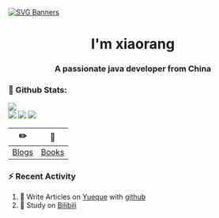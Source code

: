 [![SVG Banners](https://svg-banners.vercel.app/api?type=origin&text1=Welcom💖&width=1000&height=400)](https://github.com/Akshay090/svg-banners)

<h1 align="center">I'm xiaorang</h1>
<h3 align="center">A passionate java developer from China</h3>

### 🌈 Github Stats:
<a href="https://count.getloli.com"><img align="center" src="https://count.getloli.com/get/@xihuanxiaorang?theme=rule34"></a><br>
<img src = "https://github-readme-stats.vercel.app/api?username=spcma&bg_color=30,e96443,904e95&title_color=fff&text_color=fff">
<img src = "http://github-readme-streak-stats.herokuapp.com?user=spcma&theme=dracula">
<img src = "https://github-profile-summary-cards.vercel.app/api/cards/profile-details?username=spcma&theme=monokai">


| :pencil2: | :book:  |
| --- | --- |
| [Blogs](https://spcma.github.io/) | [Books](https://www.yuque.com/spcma/java) |

### ⚡ Recent Activity
<!--START_SECTION:activity-->
1. 🍭 Write Articles on [Yueque](https://www.yuque.com/spcma/java) with [github](https://github.com/spcma/)
2. 🍹 Study on [Bilibili](https://www.bilibili.com/)
<!--END_SECTION:activity-->

<!--
**xihuanxiaorang/spcma** is a ✨ _special_ ✨ repository because its `README.md` (this file) appears on your GitHub profile.

Here are some ideas to get you started:

- 🔭 I’m currently working on ...
- 🌱 I’m currently learning ...
- 👯 I’m looking to collaborate on ...
- 🤔 I’m looking for help with ...
- 💬 Ask me about ...
- 📫 How to reach me: ...
- 😄 Pronouns: ...
- ⚡ Fun fact: ...
-->
